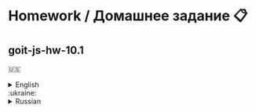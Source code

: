 # Homework / Домашнее задание :clipboard:
## goit-js-hw-10.1
:us:
<details>
	<summary>English</summary>
  
# Admission criteria

 - Repository created goit-js-hw-10.1
 - When submitting homework, there are two links: to the source files and the working page on GitHub Pages.
 - When visiting the live job page, there are no errors or warnings in the console.
 - The project is built with [parcel-project-template](https://github.com/goitacademy/parcel-project-template).
 - Code formatted Prettier.

## Starter files

[Download starter files index.html](https://minhaskamal.github.io/DownGit/#/home?url=https://github.com/goitacademy/javascript-homework/tree/main/v2/10/src) with basic markup, ready-made styles and included script files for each task. Copy it to your project in the src folder in [parcel-project-template](https://github.com/goitacademy/parcel-project-template).

## Task - cat search

Create a front-end part of the application for searching information about a cat by its breed. Watch a demo video of the application, use it as a guide to the required functionality.

https://textbook.edu.goit.global/lms-js-homework/v2/assets/medias/catsearch-demo-7a9eca87a69c1131c828592a49f6f647.mp4

## HTTP-requests
Use public [The Cat API](https://thecatapi.com/). To get started, you need to register and get a unique access key that you need to attach to each request. We go to [home page](https://thecatapi.com/) and below we press the Signup for free button, follow the instructions, the key will be sent to the specified mail.

The key must be used in the x-api-key HTTP header. It is recommended to use axios and add a header for all requests.

```html
import axios from "axios";

axios.defaults.headers.common["x-api-key"] = "your key";
```

## Breed collection
When the page is loaded, an HTTP request should be made for the collection of rocks. To do this, you need to make a GET request to the https://api.thecatapi.com/v1/breeds resource, which returns an array of objects. Upon successful request, it is necessary to fill select.breed-select with options so that the value of the option contains the id of the breed, and the name of the breed is displayed in the interface to the user.

Write a fetchBreeds() function that makes an HTTP request and returns a promise with an array of breeds as the result of the request. Put it in the cat-api.js file and make a named export.

## Information about the cat
When the user selects an option in the select, it is necessary to perform a request for complete information about the cat to the https://api.thecatapi.com/v1/images/search resource. Don't forget to include the breed_ids query string parameter with the breed ID in this request.

This is how the URL for requesting complete information about the dog by breed ID will look like.

```html
https://api.thecatapi.com/v1/images/search?breed_ids=id__breed
```

Write a function fetchCatByBreed(breedId) that takes a breed ID, makes an HTTP request, and returns a promise with cat data as the result of the request. Put it in the cat-api.js file and make a named export.

If the request was successful, under the select, in the div.cat-info block, an image and detailed information about the cat appears: breed name, description and temperament.

## Load state handling
While any HTTP request is in progress, it is necessary to show the loader - the p.loader element. While there are no requests or when the request has completed, the loader must be hidden. Use additional CSS classes for this.

While the request is for a list of breeds, you need to hide select.breed-select and show p.loader.
While there is a request for information about the cat, you need to hide div.cat-info and show p.loader.
When any request has completed p.loader needs to be hidden

## Error Handling
If the user had an error in any HTTP request, for example, the network went down, there was a packet loss, etc., that is, the promise was rejected, you need to display the p.error element, and hide it on each subsequent request. Use additional CSS classes for this.

Testing the error display is very simple - change the request address by adding any character to the end, for example, instead of https://api.thecatapi.com/v1/breeds, use https://api.thecatapi.com/v1/breeds123. The request to get a list of breeds will be rejected with an error. Similarly for requesting information about a cat by breed.

## Interface
Instead of select.breed-select you can use any library with nice selects like 
https://slimselectjs.com/
Instead of p.loader, you can use any library with beautiful CSS loaders, like 
https://cssloaders.github.io/
Instead of p.error, you can use any library with beautiful alerts, such as Notiflix
</details>
:ukraine:
<details>
<summary>Russian</summary>
	
# Критерии приема

 - Создан репозиторий goit-js-hw-10.1
 - При сдаче домашней работы есть две ссылки: на исходные файлы и рабочую страницу на GitHub Pages.
 - При посещении живой страницы задания, в консоли нету ошибок и предупреждений.
 - Проект собран с помощью [parcel-project-template](https://github.com/goitacademy/parcel-project-template).
 - Код отформатирован Prettier.

## Стартовые файлы

[Скачай стартовые файлы index.html](https://minhaskamal.github.io/DownGit/#/home?url=https://github.com/goitacademy/javascript-homework/tree/main/v2/10/src) с базовой разметкой, готовыми стилями и подключенными файлами скриптов для каждого задания. Скопируй его себе в проект в папке src в [parcel-project-template](https://github.com/goitacademy/parcel-project-template).

## Задание - Котопоиск

Создай фронтенд часть приложения поиска информации о коте по его породе. Посмотри демо видео работы приложения, используй его как ориентир на требуемый функционал.

https://textbook.edu.goit.global/lms-js-homework/v2/assets/medias/catsearch-demo-7a9eca87a69c1131c828592a49f6f647.mp4

## HTTP-запросы
Используй публичный [The Cat API](https://thecatapi.com/). Для начала работы необходимо зарегистрироваться и получить уникальный ключ доступа, который нужно прикреплять к каждому запросу. Заходим на [главную страницу](https://thecatapi.com/) и ниже нажимаем кнопку Signup for free, следуем инструкции, ключ будет отправлен на указаную почту.

Использовать ключ необходимо в HTTP-заголовке x-api-key. Рекомендуется использовать axios и добавить заголовок для всех запросов.

```html
import axios from "axios";

axios.defaults.headers.common["x-api-key"] = "твой ключ";
```

## Коллекция пород
При загрузке страницы должен выполняться HTTP-запрос за коллекцией пород. Для этого необходимо выполнить GET-запрос на ресурс https://api.thecatapi.com/v1/breeds, возвращающий массив объектов. При успешном запросе, необходимо наполнить select.breed-select опциями так, чтобы value опции содержал id породы, а в интерфейсе пользователю отображалось название породы.

Напиши функцию fetchBreeds() которая делает HTTP-запрос и возвращает промис с массивом пород - результатом запроса. Вынеси её в файл cat-api.js и сделай именованный экспорт.

## Информация о коте
Когда пользователь выбирает опцию в селекте, необходимо выполнять запрос за полной информацией о коте на ресурс https://api.thecatapi.com/v1/images/search. Не забудь указать в этом запросе параметр строки запроса breed_ids с идентификатором породы.

Так будет выглядеть URL запроса полной информации о собаке по идентификатору породы.

```html
https://api.thecatapi.com/v1/images/search?breed_ids=идентификатор_породы
```

Напиши функцию fetchCatByBreed(breedId) которая ожидает идентификатор породы, делает HTTP-запрос и возвращает промис с данными о коте - результатом запроса. Вынеси её в файл cat-api.js и сделай именованный экспорт.

Если запрос был успешный, под селектом, в блоке div.cat-info появляется изображение и развернутая информация о коте: название породы, описание и темперамент.

## Обработка состояния загрузки
Пока идет любой HTTP-запрос, необходимо показывать загрузчик - элемент p.loader. Пока запросов нет или когда запрос завершился, загрузчик необходимо скрывать. Используй для этого дополнительные CSS классы.

Пока идет запрос за списком пород, необходимо скрыть select.breed-select и показать p.loader.
Пока идет запрос за инфорацией о коте, необходимо скрыть div.cat-info и показать p.loader.
Когда любой запрос завершился, p.loader необходимо скрыть

## Обработка ошибки
Если у пользователя произошла ошибка любого HTTP-запроса, например упала сеть, была потеря пакетов и т. п., то есть промис был отклонен, необходимо отобразить элемент p.error, а при каждом последующем запросе скрывать его. Используй для этого дополнительные CSS классы.

Протестировать работоспособноть отображения ошибки очень просто - измени адрес запроса добавив в конец любой символ, например вместо https://api.thecatapi.com/v1/breeds используй https://api.thecatapi.com/v1/breeds123. Запрос получения списка пород будет отклонен с ошибкой. Аналогично для запроса информации о коте по породе.

## Интерфейс
Добавь минимальное оформление элементов интерфейса.
Вместо select.breed-select можешь использовать любую библиотеку с красивыми селектом, например https://slimselectjs.com/
Вместо p.loader можешь использовать любую библиотеку с красивыми CSS-загрузчиками, например https://cssloaders.github.io/
Вместо p.error можешь использовать любую библиотеку с красивыми оповещениями, например Notiflix
</details>



